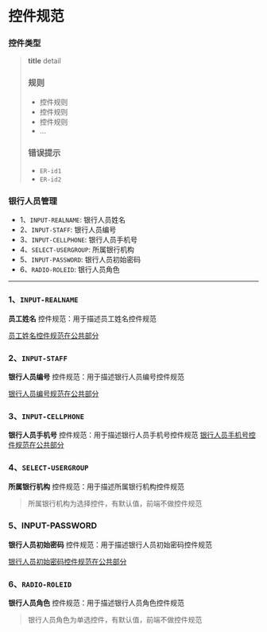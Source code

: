 # 控件规范

### 控件类型

> **title** detail
> 
> ### 规则
> 
> * 控件规则
> * 控件规则
> * 控件规则
> * ...  
> 
> ### 错误提示
> 
> * `ER-id1`
> * `ER-id2`
> 

### 银行人员管理

* 1、`INPUT-REALNAME`:  银行人员姓名
* 2、`INPUT-STAFF`: 银行人员编号
* 3、`INPUT-CELLPHONE`: 银行人员手机号
* 4、`SELECT-USERGROUP`: 所属银行机构
* 5、`INPUT-PASSWORD`: 银行人员初始密码
* 6、`RADIO-ROLEID`: 银行人员角色

****

### 1、`INPUT-REALNAME`

**员工姓名** 控件规范：用于描述员工姓名控件规范

[员工姓名控件规范在公共部分](./common.md/#realName)

### 2、`INPUT-STAFF`

**银行人员编号** 控件规范：用于描述银行人员编号控件规范

[银行人员编号规范在公共部分](./common.md/#staff)

### 3、`INPUT-CELLPHONE`

**银行人员手机号** 控件规范：用于描述银行人员手机号控件规范
[银行人员手机号控件规范在公共部分](./common.md/#cellphone)

### 4、`SELECT-USERGROUP`

**所属银行机构** 控件规范：用于描述所属银行机构控件规范

> 所属银行机构为选择控件，有默认值，前端不做控件规范

### 5、INPUT-PASSWORD

**银行人员初始密码** 控件规范：用于描述银行人员初始密码控件规范

[银行人员初始密码控件规范在公共部分](./common.md/#password)

### 6、`RADIO-ROLEID`

**银行人员角色** 控件规范：用于描述银行人员角色控件规范  

> 银行人员角色为单选控件，有默认值，前端不做控件规范
